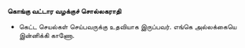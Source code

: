 **கொங்கு வட்டார வழக்குச் சொல்லகராதி**
- கெட்ட செயல்கள் செய்பவருக்கு உதவியாக இருப்பவர். எங்கெ அல்லக்கையெ இன்னிக்கி காணோ.

